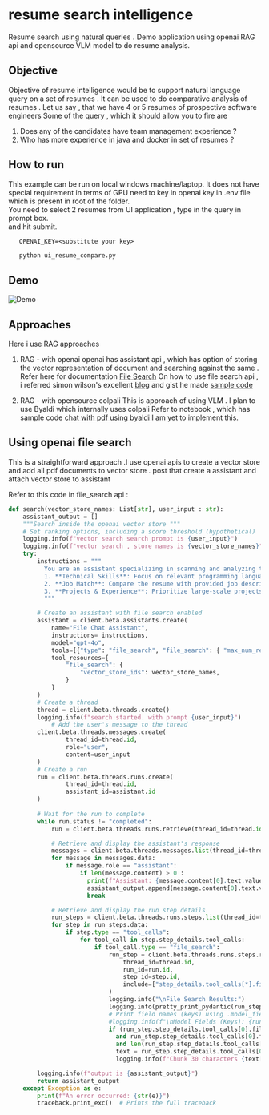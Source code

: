 # resume search intelligence
Resume search using natural queries .  Demo application using openai RAG api and opensource VLM model to do resume analysis.

## Objective 
Objective of resume intelligence would be to support natural language query on a set of resumes .
It can be used to do comparative analysis of resumes .
Let us say , that we have 4 or 5 resumes of prospective software engineers
Some of the query , which it should allow you to fire are 
1. Does any of the candidates have team management experience ? 
2. Who has more experience in java and docker in set of resumes ?

## How to run 
  This example can be run on local windows machine/laptop. 
  It does not have special requirement in terms of GPU 
  need to key in openai key in .env file which is present in root of the folder.  
  You need to select 2 resumes from UI application , type in the query in prompt box.  
  and hit submit.

```
   OPENAI_KEY=<substitute your key>
``` 
```bash
   python ui_resume_compare.py
```
## Demo
![Demo](demo.gif)

## Approaches
Here i use RAG approaches 
1. RAG - with openai
   openai has assistant api , which has option of storing the vector representation of document and searching against the same .
   Refer here for documentation [File Search](https://platform.openai.com/docs/assistants/tools/file-search)
   On how to use file search api , i referred simon wilson's excellent [blog](https://simonwillison.net/2024/Aug/30/openai-file-search/) and gist he made [sample code](https://gist.github.com/simonw/97e29b86540fcc627da4984daf5b7f9f)

2. RAG - with opensource colpali
   This is approach of using VLM . I plan to use Byaldi which internally uses colpali
   Refer to notebook , which has sample code [chat with pdf using byaldi
   ](https://github.com/AnswerDotAI/byaldi/blob/main/examples/chat_with_your_pdf.ipynb)
   I am yet to implement this.

## Using openai file search 
This is a straightforward approach .I use openai apis to create a vector store and add all pdf documents to vector store . post that create a assistant and attach vector store to assistant 

Refer to this code in file_search api : 
```python
def search(vector_store_names: List[str], user_input : str):
    assistant_output = []
    """Search inside the openai vector store """
    # Set ranking options, including a score threshold (hypothetical)
    logging.info(f"vector search search prompt is {user_input}")
    logging.info(f"vector search , store names is {vector_store_names}")
    try:
        instructions = """
          You are an assistant specializing in scanning and analyzing technology resumes. Your goal is to identify key technical skills, experience, and alignment with job descriptions.
          1. **Technical Skills**: Focus on relevant programming languages, frameworks, tools, and certifications (e.g., Python, Java, AWS, Docker). Highlight these clearly.
          2. **Job Match**: Compare the resume with provided job descriptions. Focus on matching key technologies and job experience, and note areas where the candidate doesn’t meet the requirements.
          3. **Projects & Experience**: Prioritize large-scale projects or leadership roles in tech teams. Identify open-source contributions or significant technical achievements.
          """

        # Create an assistant with file search enabled
        assistant = client.beta.assistants.create(
            name="File Chat Assistant",
            instructions= instructions,
            model="gpt-4o",
            tools=[{"type": "file_search", "file_search": { "max_num_results" : 3 ,"ranking_options" : { "score_threshold": 0. }}}],
            tool_resources={
                "file_search": {
                    "vector_store_ids": vector_store_names,           
                }
            }
        )
        # Create a thread
        thread = client.beta.threads.create()
        logging.info(f"search started. with prompt {user_input}")  
            # Add the user's message to the thread
        client.beta.threads.messages.create(
                thread_id=thread.id,
                role="user",
                content=user_input
        )
        # Create a run
        run = client.beta.threads.runs.create(
                thread_id=thread.id,
                assistant_id=assistant.id
        )
        
        # Wait for the run to complete
        while run.status != "completed":
            run = client.beta.threads.runs.retrieve(thread_id=thread.id, run_id=run.id)

            # Retrieve and display the assistant's response
            messages = client.beta.threads.messages.list(thread_id=thread.id)
            for message in messages.data:
                if message.role == "assistant":
                    if len(message.content) > 0 :
                      print(f"Assistant: {message.content[0].text.value}")
                      assistant_output.append(message.content[0].text.value)
                      break

            # Retrieve and display the run step details
            run_steps = client.beta.threads.runs.steps.list(thread_id=thread.id, run_id=run.id)
            for step in run_steps.data:
                if step.type == "tool_calls":
                    for tool_call in step.step_details.tool_calls:
                        if tool_call.type == "file_search":
                            run_step = client.beta.threads.runs.steps.retrieve (
                                thread_id=thread.id,
                                run_id=run.id,
                                step_id=step.id,
                                include=["step_details.tool_calls[*].file_search.results[*].content"]
                            )
                            logging.info("\nFile Search Results:")
                            logging.info(pretty_print_pydantic(run_step.step_details.tool_calls[0].file_search.results))
                            # Print field names (keys) using .model_fields.keys()
                            #logging.info(f"\nModel Fields (Keys): {run_step.step_details.tool_calls[0].file_search.results[0].model_fields.keys()}")
                            if (run_step.step_details.tool_calls[0].file_search.results 
                              and run_step.step_details.tool_calls[0].file_search.results[0].content
                              and len(run_step.step_details.tool_calls[0].file_search.results[0].content) > 0 ):
                              text = run_step.step_details.tool_calls[0].file_search.results[0].content[0].text
                              logging.info(f"Chunk 30 characters {text[0:30]}")

        logging.info(f"output is {assistant_output}")
        return assistant_output
    except Exception as e:
        print(f"An error occurred: {str(e)}")
        traceback.print_exc()  # Prints the full traceback
```

